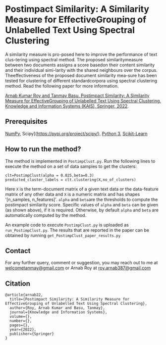 # Postimpact Similarity: A Similarity Measure for EffectiveGrouping of Unlabelled Text Using Spectral Clustering
A  similarity  measure  is  pro-posed  here  to  improve  the  performance  of  text  clus-tering using spectral method. The proposed similaritymeasure between two documents assigns a score basedon  their  content  similarity  and  their  individual  simi-larity with the shared neighbours over the corpus. Theeffectiveness of the proposed document similarity mea-sure has been tested for clustering of different standardcorpora using spectral clustering method.  Read the following paper for more information.

[Arnab Kumar Roy and Tanmay Basu. Postimpact Similarity: A Similarity Measure for EffectiveGrouping of Unlabelled Text Using Spectral Clustering. Knowledge and Information Systems (KAIS), Springer, 2022](https://www.springer.com/journal/10115/).

## Prerequisites
[NumPy](https://numpy.org/install/), Scipy](https://pypi.org/project/scipy/), [Python 3](https://www.python.org/downloads/), [Scikit-Learn](https://scikit-learn.org/0.16/install.html)

## How to run the method?

The method is implemented in `PostimpClust.py`. Run the following lines to execute the method on a set of data samples to get the clusters: 

```
clt=PostimpClust(alpha = 0.025,beta=0.3)
predicted_cluster_labels = clt.clustering(X,no_of_clusters)
```

Here `X` is the term-document matrix of a given text data or the data-feature matrix of any other data and `X` is a numeric matrix and has shapes '[n_samples, n_features]'. `alpha` and `beta`are the thresholds to compute the postimpact similarity score. Specific values of `alpha` and `beta` can be given (as shown above), if it is required. Otherwise, by default `alpha` and `beta` are automatically computed by the method. 

An example code to execute `PostimpClust.py` is uploaded as `run_PostimpClust.py`. The results that are reported in the paper can be obtained by running `get_PostimpClust_paper_results.py`


## Contact

For any further query, comment or suggestion, you may reach out to me at welcometanmay@gmail.com or Arnab Roy at roy.arnab387@gmail.com

## Citation
```
@article{arnab22,
  title={Postimpact Similarity: A Similarity Measure for EffectiveGrouping of Unlabelled Text Using Spectral Clustering},
  author={Roy, Arnab Kumar and Basu, Tanmay},
  journal={Knowledge and Information Systems},
  volume={},
  number={},
  pages={},
  year={2022},
  publisher={Springer}
}
```
